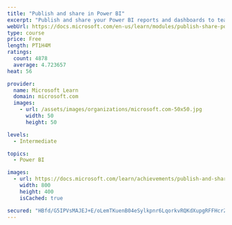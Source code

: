 ```yaml
---
title: "Publish and share in Power BI"
excerpt: "Publish and share your Power BI reports and dashboards to teammates in your organization or to everyone on the web."
webUrl: https://docs.microsoft.com/en-us/learn/modules/publish-share-power-bi/
type: course
price: Free
length: PT1H4M
ratings:
  count: 4878
  average: 4.723657
heat: 56

provider:
  name: Microsoft Learn
  domain: microsoft.com
  images:
    - url: /assets/images/organizations/microsoft.com-50x50.jpg
      width: 50
      height: 50

levels:
  - Intermediate

topics:
  - Power BI

images:
  - url: https://docs.microsoft.com/learn/achievements/publish-and-share-with-power-bi-desktop-social.png
    width: 800
    height: 400
    isCached: true

secured: "HBfd/G5IPVsMAJEJ+E/oLemTKuenB04eSylkpnr6LqorkvRQKdXupgRFFHcrZYcc+mj1GELy2EY1AvmPmM/SICs/pjxGgCnLrmv+J18aF2TJ8wavzqE3uTVUf7KTGXiyTYZXVa9Phqttej6U4AQGa6Y2FUmu/kN1apOTesyKjkuyGsRKIYeSz+2u6fbtzyKeSh5s0fLlGIk2fgixYMa+OJO1M9K4MqzJ2AECsd8iIkGgq1ANGH/vd8l0DfOlsBpvOcGRZ56nrdzWtnNu6DIHvPpiIoxu9jpWMKtFW6gYEn2DR5yNp73SwCaT0NZbe2Y9YmIU5vEaB9nUjzhxZsuHdCWPLl8AkRgLu1gr8ezR31kHpghvCr6oPXeP6iu+4RFLrlst9rBzh2ZzDpHIH9osqls9YycPab4M0QwOAukusuc=;DpmpXD9is/LeM37kTf34gQ=="
---
```


